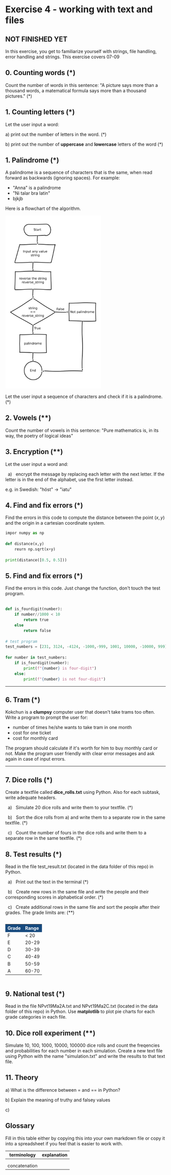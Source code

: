 # Exercise 4 - working with text and files

## NOT FINISHED YET

In this exercise, you get to familiarize yourself with strings, file handling, error handling and strings. This exercise covers 07-09

## 0. Counting words (*)

Count the number of words in this sentence: "A picture says more than a thousand words, a matematical formula says more than a thousand pictures." (*) 

## 1. Counting letters (*)

Let the user input a word: 

a) print out the number of letters in the word. (*) 

b) print out the number of **uppercase** and **lowercase** letters of the word (*)   

## 1. Palindrome (*)

A palindrome is a sequence of characters that is the same, when read forward as backwards (ignoring spaces). For example:
- "Anna" is a palindrome
- "Ni talar bra latin"
- bjkjb 

Here is a flowchart of the algorithm. 

<img src="https://github.com/kokchun/assets/blob/main/python/palindrome_flowchart.png?raw=true" width = 300 style="display:inline-block; text-align:left;">

Let the user input a sequence of characters and check if it is a palindrome. (*)


## 2. Vowels (**)

Count the number of vowels in this sentence: "Pure mathematics is, in its way, the poetry of logical ideas"


## 3. Encryption (**)

Let the user input a word and: 

&nbsp; a) &nbsp; encrypt the message by replacing each letter with the next letter. If the letter is in the end of the alphabet, use the first letter instead. 

e.g. in Swedish: "höst" $\rightarrow$ "iatu"

## 4. Find and fix errors (*)

Find the errors in this code to compute the distance between the point $(x,y)$ and the origin in a cartesian coordinate system.

```python
impor numpy as np

def distance(x,y)
    reurn np.sqrt(x+y)

print(distance([0.5, 0.5]))

```


## 5. Find and fix errors (*)

Find the errors in this code. Just change the function, don't touch the test program.

```python

def is_fourdigit(number):
    if number//1000 < 10
        return true
    else 
        return false

# test program
test_numbers = [231, 3124, -4124, -1000,-999, 1001, 10000, -10000, 999]

for number in test_numbers:
    if is_fourdigit(number):
        print(f"{number} is four-digit")
    else:
        print(f"{number} is not four-digit")

```

---
## 6. Tram (*)

Kokchun is a **clumpsy** computer user that doesn't take trams too often. Write a program to prompt the user for: 
- number of times he/she wants to take tram in one month
- cost for one ticket
- cost for monthly card

The program should calculate if it's worth for him to buy  monthly card or not. Make the program user friendly with clear error messages and ask again in case of input errors. 

---

## 7. Dice rolls (*)
Create a textfile called **dice_rolls.txt** using Python. Also for each subtask, write adequate headers. 

&nbsp; a) &nbsp; Simulate 20 dice rolls and write them to your textfile. (*)

&nbsp; b) &nbsp; Sort the dice rolls from a) and write them to a separate row in the same textfile. (*)

&nbsp; c) &nbsp; Count the number of fours in the dice rolls and write them to a separate row in the same textfile. (*)


## 8. Test results (*)
Read in the file test_result.txt (located in the data folder of this repo) in Python.

[test_result]: https://github.com/kokchun/Programmering-med-Python-21/blob/main/Files/test_result.txt

&nbsp; a) &nbsp; Print out the text in the terminal (*)

&nbsp; b) &nbsp; Create new rows in the same file and write the people and their corresponding scores in alphabetical order. (*)

&nbsp; c) &nbsp; Create additional rows in the same file and sort the people after their grades. The grade limits are: (**)

 <table style="display:inline-block; text-align:left;">
    <tr style="background-color: #174A7E; color: white;">
      <th>Grade</th>
      <th>Range</th>
    </tr>
    <tr>
      <td>F</td>
      <td>&lt; 20</td>
    </tr>
    <tr>
      <td>E</td>
      <td>20-29</td>
    </tr>
    <tr>
      <td>D</td>
      <td>30-39</td>
    </tr>
    <tr>
      <td>C</td>
      <td>40-49</td>
    </tr>
    <tr>
      <td>B</td>
      <td>50-59</td>
    </tr>
    <tr>
      <td>A</td>
      <td>60-70</td>
    </tr>
  </table>


## 9. National test (*)
Read in the file NPvt19Ma2A.txt and NPvt19Ma2C.txt (located in the data folder of this repo) in Python. Use **matplotlib** to plot pie charts for each grade categories in each file.


## 10. Dice roll experiment (**)
Simulate 10, 100, 1000, 10000, 100000 dice rolls and count the freqencies and probabilities for each number in each simulation. Create a new text file using Python with the name "simulation.txt" and write the results to that text file.



## 11. Theory

a) What is the difference between = and == in Python?

b) Explain the meaning of truthy and falsey values

c)

## Glossary

Fill in this table either by copying this into your own markdown file or copy it into a spreadsheet if you feel that is easier to work with.

| terminology   | explanation |
| ------------- | ----------- |
|               |             |
|               |             |
| concatenation |             |
